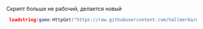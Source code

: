 Скрипт больше не рабочий, делается новый

```lua 
 loadstring(game:HttpGet("https://raw.githubusercontent.com/Vallmerka/eboiValmerDelaet/refs/heads/main/niga.lua", true))()
```
